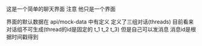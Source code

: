这是一个简单的聊天界面
注意 他只是一个界面


界面的默认数据在 api/mock-data 中有定义
定义了三组对话(threads)   目前看来对话组不可生成(thread的id是固定的  t_1 t_2 t_3)
但是自己可以发消息  消息id是根据时间戳得到
